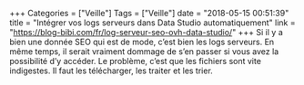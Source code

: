 +++
Categories = ["Veille"]
Tags = ["Veille"]
date = "2018-05-15 00:51:39"
title = "Intégrer vos logs serveurs dans Data Studio automatiquement"
link = "https://blog-bibi.com/fr/log-serveur-seo-ovh-data-studio/"
+++
Si il y a bien une donnée SEO qui est de mode, c’est bien les logs serveurs. En même temps, il serait vraiment dommage de s’en passer si vous avez la possibilité d’y accéder. Le problème, c’est que les fichiers sont vite indigestes. Il faut les télécharger, les traiter et les trier.
